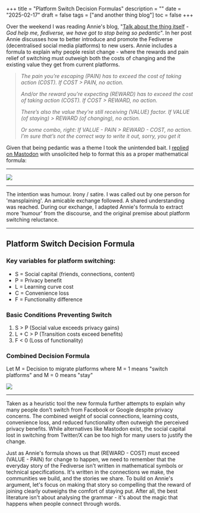 +++
title = "Platform Switch Decision Formulas"
description = ""
date = "2025-02-17"
draft = false
tags = ["and another thing blog"]
toc = false
+++

Over the weekend I was reading Annie's blog, "[Talk about the thing itself](https://anniemueller.com/posts/talk-about-the-thing-itself) - *God help me, fediverse, we have got to stop being so pedantic*". In her post Annie discusses how to better introduce and promote the Fediverse (decentralised social media platforms) to new users. Annie includes a formula to explain why people resist change - where the rewards and pain relief of switching must outweigh both the costs of changing and the existing value they get from current platforms.

>*The pain you’re escaping (PAIN) has to exceed the cost of taking action (C0ST). If COST > PAIN, no action.*
>
>*And/or the reward you’re expecting (REWARD) has to exceed the cost of taking action (COST). If COST > REWARD, no action.*
>
>*There’s also the value they’re still receiving (VALUE) factor. If VALUE (of staying) > REWARD (of changing), no action.*
>
>*Or some combo, right: If VALUE - PAIN > REWARD - COST, no action. I’m sure that’s not the correct way to write it out, sorry, you get it*

Given that being pedantic was a theme I took the unintended bait. I [replied on Mastodon](https://social.lol/@alxtrnr/114013170138039425) with unsolicited help to format this as a proper mathematical formula:

***

<img style="display:block;margin:auto" src="https://i.ibb.co/PzPcMd0Z/Screenshot-from-2025-03-20-11-45-30.png">

***
The intention was humour. Irony / satire. I was called out by one person for 'mansplaining'. An amicable exchange followed. A shared understanding was reached. During our exchange, I adapted Annie's formula to extract more 'humour' from the discourse, and the original premise about platform switching reluctance. 
***
## Platform Switch Decision Formula

### Key variables for platform switching:

- S = Social capital (friends, connections, content)
- P = Privacy benefit
- L = Learning curve cost
- C = Convenience loss
- F = Functionality difference

### Basic Conditions Preventing Switch
1. S > P  (Social value exceeds privacy gains)
2. L + C > P  (Transition costs exceed benefits)
3. F < 0  (Loss of functionality)

### Combined Decision Formula
Let M = Decision to migrate platforms
where M = 1 means "switch platforms" and M = 0 means "stay"

<img style="display:block;margin:auto" src="https://i.ibb.co/FqHrTB0v/Screenshot-from-2025-03-20-11-39-43.png">

***

Taken as a heuristic tool the new formula further attempts to explain why many people don't switch from Facebook or Google despite privacy concerns. The combined weight of social connections, learning costs, convenience loss, and reduced functionality often outweigh the perceived privacy benefits. While alternatives like Mastodon exist, the social capital lost in switching from Twitter/X can be too high for many users to justify the change.

Just as Annie's formula shows us that (REWARD - COST) must exceed (VALUE - PAIN) for change to happen, we need to remember that the everyday story of the Fediverse isn't written in mathematical symbols or technical specifications. It's written in the connections we make, the communities we build, and the stories we share. To build on Annie's argument, let's focus on making that story so compelling that the reward of joining clearly outweighs the comfort of staying put. After all, the best literature isn't about analysing the grammar - it's about the magic that happens when people connect through words.